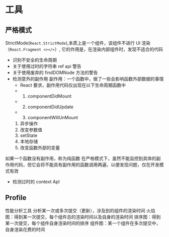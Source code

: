 # 工具

## 严格模式

StrictMode(`React.StrictMode`),本质上是一个组件，该组件不进行 UI 渲染
（`React.Fragment <></>`）, 它的作用是，在渲染内部组件时，发现不适合的代码

- 识别不安全的生命周期
- 关于使用过时的字符串 ref api 警告
- 关于使用废弃的 findDOMNode 方法的警告
- 检测意外的副作用
  副作用：一个函数中，做了一些会影响函数外部数据的事情
  - React 要求，副作用代码仅出现在以下生命周期函数中
  - 1. componentDidMount
  - 2. componentDidUpdate
  - 3. componentWillUnMount
  1. 异步操作
  2. 改变参数值
  3. setState
  4. 本地存储
  5. 改变函数外部的变量

如果一个函数没有副作用，称为纯函数
在严格模式下，虽然不能监控到具体的副作用代码，但它会将不能具有副作用的函数调用两遍，以便发现问题，仅在开发模式有效

- 检测过时的 context ApI

## Profile

性能分析工具
分析某一次或多次提交（更新），涉及到的组件的渲染时间
火焰图：得到某一次提交，每个组件总的渲染时间以及自身的渲染时间
排序图：得到某一次提交，每个组件自身渲染时间的排序
组件图：某一个组件在多次提交中，自身渲染花费的时间
